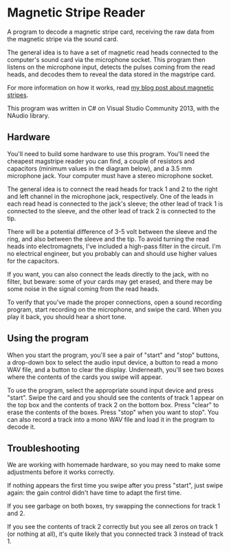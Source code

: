# Magnetic Stripe Reader

A program to decode a magnetic stripe card, receiving the raw data from the magnetic stripe via the sound card.

The general idea is to have a set of magnetic read heads connected to the computer's sound card via the microphone socket. This program then listens on the microphone input, detects the pulses coming from the read heads, and decodes them to reveal the data stored in the magstripe card.

For more information on how it works, read [my blog post about magnetic stripes](http://jacobo.tarrio.org/know/how-magnetic-stripe-cards-work).

This program was written in C# on Visual Studio Community 2013, with the NAudio library.

## Hardware

You'll need to build some hardware to use this program. You'll need the cheapest magstripe reader you can find, a couple of resistors and capacitors (minimum values in the diagram below), and a 3.5 mm microphone jack. Your computer must have a stereo microphone socket.

The general idea is to connect the read heads for track 1 and 2 to the right and left channel in the microphone jack, respectively. One of the leads in each read head is connected to the jack's sleeve; the other lead of track 1 is connected to the sleeve, and the other lead of track 2 is connected to the tip.

There will be a potential difference of 3-5 volt between the sleeve and the ring, and also between the sleeve and the tip. To avoid turning the read heads into electromagnets, I've included a high-pass filter in the circuit. I'm no electrical engineer, but you probably can and should use higher values for the capacitors.

If you want, you can also connect the leads directly to the jack, with no filter, but beware: some of your cards may get erased, and there may be some noise in the signal coming from the read heads.

To verify that you've made the proper connections, open a sound recording program, start recording on the microphone, and swipe the card. When you play it back, you should hear a short tone.

## Using the program

When you start the program, you'll see a pair of "start" and "stop" buttons, a drop-down box to select the audio input device, a button to read a mono WAV file, and a button to clear the display. Underneath, you'll see two boxes where the contents of the cards you swipe will appear.

To use the program, select the appropriate sound input device and press "start". Swipe the card and you should see the contents of track 1 appear on the top box and the contents of track 2 on the bottom box. Press "clear" to erase the contents of the boxes. Press "stop" when you want to stop". You can also record a track into a mono WAV file and load it in the program to decode it.

## Troubleshooting

We are working with homemade hardware, so you may need to make some adjustments before it works correctly.

If nothing appears the first time you swipe after you press "start", just swipe again: the gain control didn't have time to adapt the first time.

If you see garbage on both boxes, try swapping the connections for track 1 and 2.

If you see the contents of track 2 correctly but you see all zeros on track 1 (or nothing at all), it's quite likely that you connected track 3 instead of track 1.

